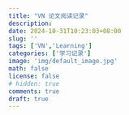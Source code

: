 ```yaml
---
title: "VN 论文阅读记录"
description: 
date: 2024-10-31T10:23:03+08:00
slug: ''
tags: ['VN','Learning']
categories: ['学习记录']
image: 'img/default_image.jpg'
math: false
license: false
# hidden: true
comments: true
draft: true
---
```

